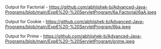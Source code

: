 Output for Factorial - https://github.com/abhiishek-b/Advanced-Java-Programs/blob/main/Exp6%20-%20ServletProgram/6a.Factorial/6aA.jpeg

Output for Cookie - https://github.com/abhiishek-b/Advanced-Java-Programs/blob/main/Exp6%20-%20ServletProgram/6ba.jpeg

Output for Prime - https://github.com/abhiishek-b/Advanced-Java-Programs/blob/main/Exp6%20-%20ServletProgram/prime.jpeg
